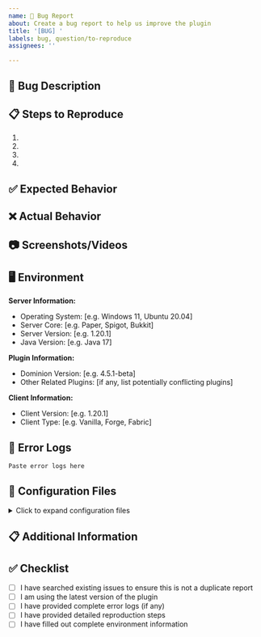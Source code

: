 ```yaml
---
name: 🐛 Bug Report
about: Create a bug report to help us improve the plugin
title: '[BUG] '
labels: bug, question/to-reproduce
assignees: ''

---
```


## 🐛 Bug Description
<!-- Please provide a clear and concise description of the bug -->

## 📋 Steps to Reproduce
<!-- Please provide detailed steps to reproduce the issue so we can recreate it -->

1. 
2. 
3. 
4. 

## ✅ Expected Behavior
<!-- Describe what you expected to happen -->

## ❌ Actual Behavior
<!-- Describe what actually happened -->

## 📷 Screenshots/Videos
<!-- If applicable, add screenshots or videos to help explain your problem -->

## 🖥️ Environment
<!-- Please fill out the following information -->

**Server Information:**
- Operating System: [e.g. Windows 11, Ubuntu 20.04]
- Server Core: [e.g. Paper, Spigot, Bukkit]
- Server Version: [e.g. 1.20.1]
- Java Version: [e.g. Java 17]

**Plugin Information:**
- Dominion Version: [e.g. 4.5.1-beta]
- Other Related Plugins: [if any, list potentially conflicting plugins]

**Client Information:**
- Client Version: [e.g. 1.20.1]
- Client Type: [e.g. Vanilla, Forge, Fabric]

## 📝 Error Logs
<!-- Please provide relevant console error logs if available -->

```
Paste error logs here
```

## 🔧 Configuration Files
<!-- If the issue is configuration-related, please provide relevant config file content -->

<details>
<summary>Click to expand configuration files</summary>

```yaml
Paste relevant configuration here
```

</details>

## 📋 Additional Information
<!-- Any other information you think would be helpful in solving this problem -->

## ✅ Checklist
<!-- Please check the following items before submitting -->

- [ ] I have searched existing issues to ensure this is not a duplicate report
- [ ] I am using the latest version of the plugin
- [ ] I have provided complete error logs (if any)
- [ ] I have provided detailed reproduction steps
- [ ] I have filled out complete environment information
